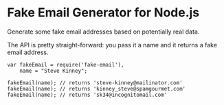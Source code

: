 # Fake Email Generator for Node.js

Generate some fake email addresses based on potentially real data.

The API is pretty straight-forward: you pass it a name and it returns a fake email address.

    var fakeEmail = require('fake-email'),
        name = "Steve Kinney";
        
    fakeEmail(name); // returns 'steve-kinney@mailinator.com'
    fakeEmail(name); // returns 'kinney_steve@spamgourmet.com'
    fakeEmail(name); // returns 'sk34@incognitomail.com'

